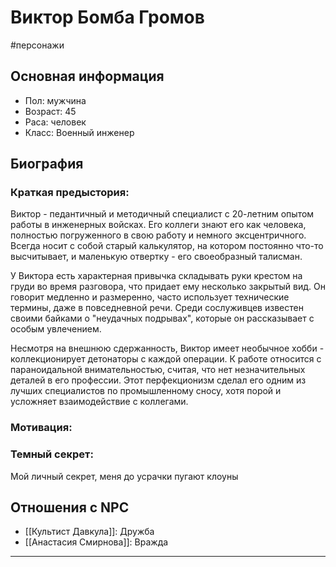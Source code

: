 # Виктор Бомба Громов
#персонажи 
## Основная информация
- Пол: мужчина
- Возраст: 45
- Раса: человек
- Класс: Военный инженер

## Биография
### Краткая предыстория: 
Виктор - педантичный и методичный специалист с 20-летним опытом работы в инженерных войсках. Его коллеги знают его как человека, полностью погруженного в свою работу и немного эксцентричного. Всегда носит с собой старый калькулятор, на котором постоянно что-то высчитывает, и маленькую отвертку - его своеобразный талисман.

У Виктора есть характерная привычка складывать руки крестом на груди во время разговора, что придает ему несколько закрытый вид. Он говорит медленно и размеренно, часто использует технические термины, даже в повседневной речи. Среди сослуживцев известен своими байками о "неудачных подрывах", которые он рассказывает с особым увлечением.

Несмотря на внешнюю сдержанность, Виктор имеет необычное хобби - коллекционирует детонаторы с каждой операции. К работе относится с параноидальной внимательностью, считая, что нет незначительных деталей в его профессии. Этот перфекционизм сделал его одним из лучших специалистов по промышленному сносу, хотя порой и усложняет взаимодействие с коллегами.
### Мотивация: 
### Темный секрет:
Мой личный секрет, меня до усрачки пугают клоуны

## Отношения с NPC
- [[Культист Давкула]]: Дружба
- [[Анастасия Смирнова]]: Вражда

---
